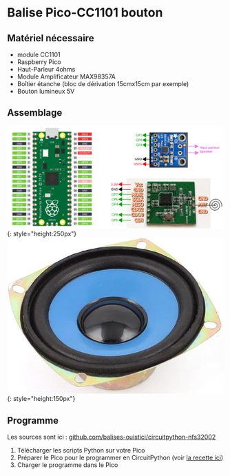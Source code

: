# Balise Pico-CC1101 bouton

## Matériel nécessaire

- module CC1101
- Raspberry Pico
- Haut-Parleur 4ohms
- Module Amplificateur MAX98357A
- Boîtier étanche (bloc de dérivation 15cmx15cm par exemple)
- Bouton lumineux 5V

## Assemblage

![](plan_balise_circuitpython.jpg){: style="height:250px"}
![](speaker.jpg){: style="height:150px"}

## Programme

Les sources sont ici : 
[github.com/balises-ouistici/circuitpython-nfs32002](https://github.com/balises-ouistici/circuitpython-nfs32002)

1. Télécharger les scripts Python sur votre Pico
2. Préparer le Pico pour le programmer en CircuitPython (voir [la recette ici](../recettes/circuitpython.md))
3. Charger le programme dans le Pico
